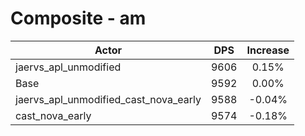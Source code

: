 # Composite - am
| Actor | DPS | Increase |
|---|:---:|:---:|
|jaervs_apl_unmodified|9606|0.15%|
|Base|9592|0.00%|
|jaervs_apl_unmodified_cast_nova_early|9588|-0.04%|
|cast_nova_early|9574|-0.18%|
